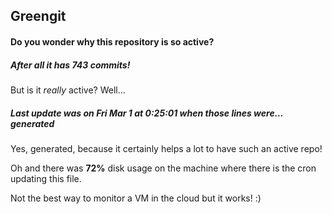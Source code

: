 ## Greengit

#### Do you wonder why this repository is so active?

##### After all it has 743 commits!

But is it *really* active? Well...

##### Last update was on Fri Mar 1 at 0:25:01 when those lines were... generated

Yes, generated, because it certainly helps a lot to have such an active repo!

Oh and there was **72%** disk usage on the machine
where there is the cron updating this file.

Not the best way to monitor a VM in the cloud but it works! :)
